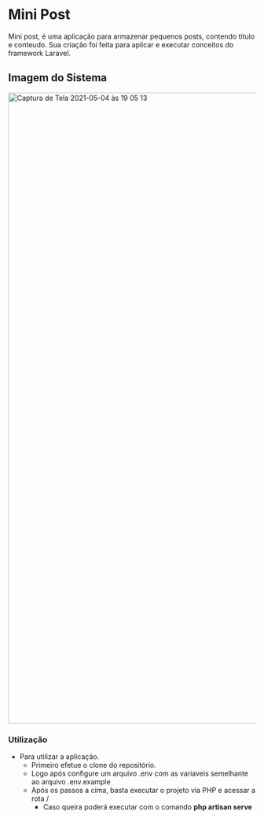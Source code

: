 
# Mini Post

Mini post, é uma aplicação para armazenar pequenos posts, contendo titulo e conteudo. Sua criação foi feita para aplicar e executar conceitos do framework Laravel.

## Imagem do Sistema
<img width="1280" alt="Captura de Tela 2021-05-04 às 19 05 13" src="https://user-images.githubusercontent.com/39318948/117075755-b9e57400-ad0b-11eb-9af6-58a832ab2b16.png">


### Utilização
- Para utilizar a aplicação.
    - Primeiro efetue o clone do repositório.
    - Logo após configure um arquivo .env com as variaveis semelhante ao arquivo .env.example 
    - Após os passos a cima, basta executar o projeto via PHP e acessar a rota /
        - Caso queira poderá executar com o comando **php artisan serve**
